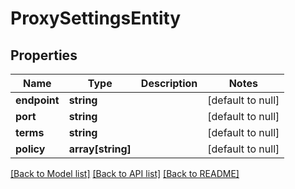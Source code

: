 # ProxySettingsEntity

## Properties
Name | Type | Description | Notes
------------ | ------------- | ------------- | -------------
**endpoint** | **string** |  | [default to null]
**port** | **string** |  | [default to null]
**terms** | **string** |  | [default to null]
**policy** | **array[string]** |  | [default to null]

[[Back to Model list]](../README.md#documentation-for-models) [[Back to API list]](../README.md#documentation-for-api-endpoints) [[Back to README]](../README.md)


